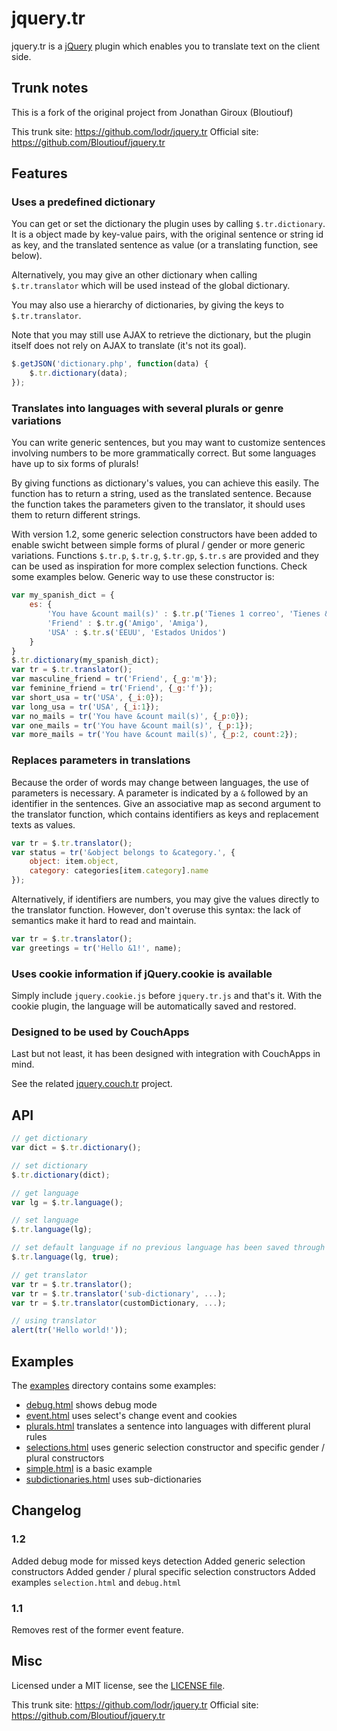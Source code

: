jquery.tr
=========

jquery.tr is a [jQuery](http://jquery.com/) plugin which enables you to translate text on the client side.

Trunk notes
-----------

This is a fork of the original project from Jonathan Giroux (Bloutiouf)

This trunk site: https://github.com/lodr/jquery.tr 
Official site: https://github.com/Bloutiouf/jquery.tr

Features
--------

### Uses a predefined dictionary

You can get or set the dictionary the plugin uses by calling `$.tr.dictionary`. It is a object made by key-value pairs, with the original sentence or string id as key, and the translated sentence as value (or a translating function, see below).

Alternatively, you may give an other dictionary when calling `$.tr.translator` which will be used instead of the global dictionary.

You may also use a hierarchy of dictionaries, by giving the keys to `$.tr.translator`.  

Note that you may still use AJAX to retrieve the dictionary, but the plugin itself does not rely on AJAX to translate (it's not its goal).

```javascript
$.getJSON('dictionary.php', function(data) {
	$.tr.dictionary(data);
});
```

### Translates into languages with several plurals or genre variations

You can write generic sentences, but you may want to customize sentences involving numbers to be more grammatically correct. But some languages have up to six forms of plurals!

By giving functions as dictionary's values, you can achieve this easily. The function has to return a string, used as the translated sentence. Because the function takes the parameters given to the translator, it should uses them to return different strings.

With version 1.2, some generic selection constructors have been added to enable swicht between simple forms of plural / gender or more generic variations. Functions `$.tr.p`, `$.tr.g`, `$.tr.gp`, `$.tr.s` are provided and they can be used as inspiration for more complex selection functions. Check some examples below. Generic way to use these constructor is:

```javascript
var my_spanish_dict = {
    es: { 
		'You have &count mail(s)' : $.tr.p('Tienes 1 correo', 'Tienes &count correos', 'No tienes correos'),
        'Friend' : $.tr.g('Amigo', 'Amiga'),
		'USA' : $.tr.s('EEUU', 'Estados Unidos')
	}
}
$.tr.dictionary(my_spanish_dict);
var tr = $.tr.translator();
var masculine_friend = tr('Friend', {_g:'m'});
var feminine_friend = tr('Friend', {_g:'f'});
var short_usa = tr('USA', {_i:0});
var long_usa = tr('USA', {_i:1});
var no_mails = tr('You have &count mail(s)', {_p:0});
var one_mails = tr('You have &count mail(s)', {_p:1});
var more_mails = tr('You have &count mail(s)', {_p:2, count:2});
```

### Replaces parameters in translations

Because the order of words may change between languages, the use of parameters is necessary. A parameter is indicated by a `&` followed by an identifier in the sentences. Give an associative map as second argument to the translator function, which contains identifiers as keys and replacement texts as values.

```javascript
var tr = $.tr.translator();
var status = tr('&object belongs to &category.', {
	object: item.object,
	category: categories[item.category].name
});
```

Alternatively, if identifiers are numbers, you may give the values directly to the translator function. However, don't overuse this syntax: the lack of semantics make it hard to read and maintain.

```javascript
var tr = $.tr.translator();
var greetings = tr('Hello &1!', name);
```

### Uses cookie information if jQuery.cookie is available

Simply include `jquery.cookie.js` before `jquery.tr.js` and that's it. With the cookie plugin, the language will be automatically saved and restored.

### Designed to be used by CouchApps

Last but not least, it has been designed with integration with CouchApps in mind.

See the related [jquery.couch.tr](https://github.com/Bloutiouf/jquery.couch.tr) project. 

API
-----

```javascript
// get dictionary
var dict = $.tr.dictionary();

// set dictionary
$.tr.dictionary(dict);

// get language
var lg = $.tr.language();

// set language
$.tr.language(lg);

// set default language if no previous language has been saved through cookies
$.tr.language(lg, true);

// get translator
var tr = $.tr.translator();
var tr = $.tr.translator('sub-dictionary', ...);
var tr = $.tr.translator(customDictionary, ...);

// using translator
alert(tr('Hello world!'));
```

Examples
--------

The [examples](https://github.com/lodr/jquery.tr/blob/master/examples) directory contains some examples:

* [debug.html](https://github.com/lodr/jquery.tr/blob/master/examples/debug.html) shows debug mode
* [event.html](https://github.com/lodr/jquery.tr/blob/master/examples/event.html) uses select's change event and cookies
* [plurals.html](https://github.com/lodr/jquery.tr/blob/master/examples/plurals.html) translates a sentence into languages with different plural rules
* [selections.html](https://github.com/lodr/jquery.tr/blob/master/examples/selections.html) uses generic selection constructor and specific gender / plural constructors
* [simple.html](https://github.com/lodr/jquery.tr/blob/master/examples/simple.html) is a basic example
* [subdictionaries.html](https://github.com/lodr/jquery.tr/blob/master/examples/subdictionaries.html) uses sub-dictionaries

Changelog
---------

### 1.2

Added debug mode for missed keys detection
Added generic selection constructors
Added gender / plural specific selection constructors
Added examples `selection.html` and `debug.html`

### 1.1

Removes rest of the former event feature.

Misc
----

Licensed under a MIT license, see the [LICENSE file](https://github.com/lodr/jquery.tr/blob/master/LICENSE).

This trunk site: https://github.com/lodr/jquery.tr 
Official site: https://github.com/Bloutiouf/jquery.tr
